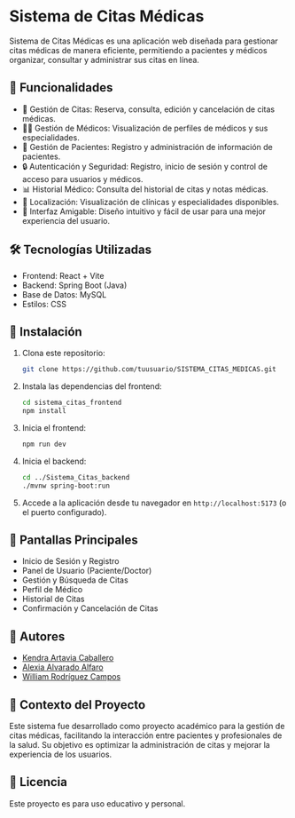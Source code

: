# Sistema de Citas Médicas

Sistema de Citas Médicas es una aplicación web diseñada para gestionar citas médicas de manera eficiente, permitiendo a pacientes y médicos organizar, consultar y administrar sus citas en línea.

## 🚀 Funcionalidades

- 📅 Gestión de Citas: Reserva, consulta, edición y cancelación de citas médicas.
- 👨‍⚕️ Gestión de Médicos: Visualización de perfiles de médicos y sus especialidades.
- 🏥 Gestión de Pacientes: Registro y administración de información de pacientes.
- 🔒 Autenticación y Seguridad: Registro, inicio de sesión y control de acceso para usuarios y médicos.
- 📊 Historial Médico: Consulta del historial de citas y notas médicas.
- 📍 Localización: Visualización de clínicas y especialidades disponibles.
- 📱 Interfaz Amigable: Diseño intuitivo y fácil de usar para una mejor experiencia del usuario.

## 🛠️ Tecnologías Utilizadas

- Frontend: React + Vite
- Backend: Spring Boot (Java)
- Base de Datos: MySQL
- Estilos: CSS

## 📲 Instalación

1. Clona este repositorio:
   ```bash
   git clone https://github.com/tuusuario/SISTEMA_CITAS_MEDICAS.git
   ```
2. Instala las dependencias del frontend:
   ```bash
   cd sistema_citas_frontend
   npm install
   ```
3. Inicia el frontend:
   ```bash
   npm run dev
   ```
4. Inicia el backend:
   ```bash
   cd ../Sistema_Citas_backend
   ./mvnw spring-boot:run
   ```
5. Accede a la aplicación desde tu navegador en `http://localhost:5173` (o el puerto configurado).

## 📄 Pantallas Principales

- Inicio de Sesión y Registro
- Panel de Usuario (Paciente/Doctor)
- Gestión y Búsqueda de Citas
- Perfil de Médico
- Historial de Citas
- Confirmación y Cancelación de Citas

## 👤 Autores

- [Kendra Artavia Caballero](https://github.com/Kendra-Artavia)
- [Alexia Alvarado Alfaro](https://github.com/LittleHehet)
- [William Rodríguez Campos](https://github.com/WillyRC2001)

## 📌 Contexto del Proyecto

Este sistema fue desarrollado como proyecto académico para la gestión de citas médicas, facilitando la interacción entre pacientes y profesionales de la salud. Su objetivo es optimizar la administración de citas y mejorar la experiencia de los usuarios.

## 📃 Licencia

Este proyecto es para uso educativo y personal.


